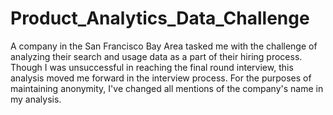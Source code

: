 # Product_Analytics_Data_Challenge
A company in the San Francisco Bay Area tasked me with the challenge of analyzing their search and usage data as a part of their hiring process. Though I was unsuccessful in reaching the final round interview, this analysis moved me forward in the interview process. For the purposes of maintaining anonymity, I've changed all mentions of the company's name in my analysis.
